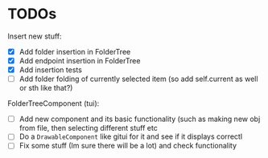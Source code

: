 # TODOs

Insert new stuff:

- [x] Add folder insertion in FolderTree
- [x] Add endpoint insertion in FolderTree
- [x] Add insertion tests
- [ ] Add folder folding of currently selected item (so add self.current as well or sth like that?)

FolderTreeComponent (tui):

- [ ] Add new component and its basic functionality (such as making new obj from file, then selecting different stuff etc
- [ ] Do a `DrawableComponent` like gitui for it and see if it displays correctl
- [ ] Fix some stuff (Im sure there will be a lot) and check functionality
